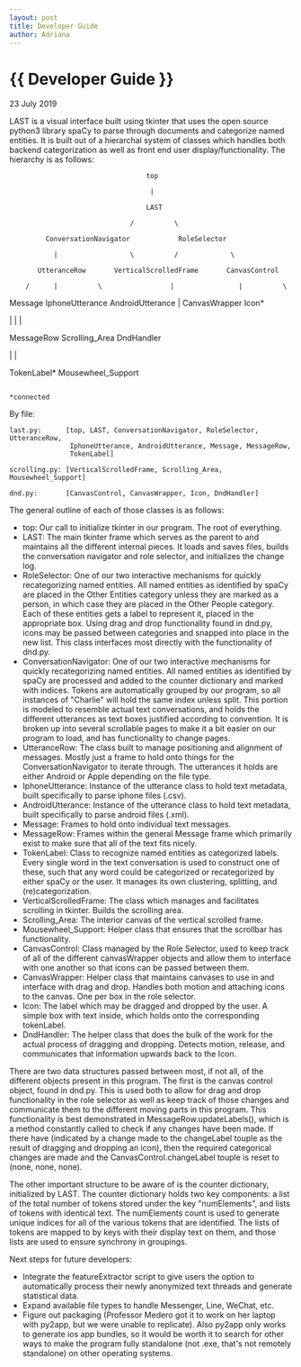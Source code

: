 ```yaml
---
layout: post
title: Developer Guide
author: Adriana
---
```


{{ Developer Guide }}
================

<p class="meta">23 July 2019</p>

LAST is a visual interface built using tkinter that uses the open source
python3 library spaCy to parse through documents and categorize named entities.
It is built out of a hierarchal system of classes which handles both backend
categorization as well as front end user display/functionality. The hierarchy is
as follows:

                                      top
                                      
                                       |
                                       
                                      LAST
                                      
                                  /          \
                                  
             ConversationNavigator            RoleSelector
             
               |                  \          /             \
               
           UtteranceRow       VerticalScrolledFrame       CanvasControl
           
        /      |          \                 |                |          \
        
Message  IphoneUtterance  AndroidUtterance  |          CanvasWrapper    Icon*

   |                                        |                            |
   
MessageRow                          Scrolling_Area                    DndHandler

   |                                        |
   
TokenLabel*                         Mousewheel_Support

                                                                      *connected

By file:

    last.py:      [top, LAST, ConversationNavigator, RoleSelector, UtteranceRow,
                   IphoneUtterance, AndroidUtterance, Message, MessageRow,
                   TokenLabel]
                   
    scrolling.py: [VerticalScrolledFrame, Scrolling_Area, Mousewheel_Support]
    
    dnd.py:       [CanvasControl, CanvasWrapper, Icon, DndHandler]
    

The general outline of each of those classes is as follows:
  - top:  Our call to initialize tkinter in our program. The root of everything.
  - LAST: The main tkinter frame which serves as the parent to and maintains all
          the different internal pieces. It loads and saves files, builds the
          conversation navigator and role selector, and initializes the change
          log.
  - RoleSelector: One of our two interactive mechanisms for quickly
          recategorizing named entities. All named entities as identified by
          spaCy are placed in the Other Entities category unless they are
          marked as a person, in which case they are placed in the Other People
          category. Each of these entities gets a label to represent it, placed
          in the appropriate box. Using drag and drop functionality found in
          dnd.py, icons may be passed between categories and snapped into place
          in the new list. This class interfaces most directly with the
          functionality of dnd.py.
  - ConversationNavigator: One of our two interactive mechanisms for quickly
          recategorizing named entities. All named entities as identified by
          spaCy are processed and added to the counter dictionary and marked
          with indices. Tokens are automatically grouped by our program, so all
          instances of "Charlie" will hold the same index unless split. This
          portion is modeled to resemble actual text conversations, and holds
          the different utterances as text boxes justified according to
          convention. It is broken up into several scrollable pages to make it
          a bit easier on our program to load, and has functionality to change
          pages.
  - UtteranceRow: The class built to manage positioning and alignment of
          messages. Mostly just a frame to hold onto things for the
          ConversationNavigator to iterate through. The utterances it holds are
          either Android or Apple depending on the file type.
  - IphoneUtterance: Instance of the utterance class to hold text metadata,
          built specifically to parse iphone files (.csv).
  - AndroidUtterance: Instance of the utterance class to hold text metadata,
          built specifically to parse android files (.xml).
  - Message: Frames to hold onto individual text messages.
  - MessageRow: Frames within the general Message frame which primarily exist
          to make sure that all of the text fits nicely.
  - TokenLabel: Class to recognize named entities as categorized labels. Every
          single word in the text conversation is used to construct one of these,
          such that any word could be categorized or recategorized by either
          spaCy or the user. It manages its own clustering, splitting, and
          (re)categorization.
  - VerticalScrolledFrame: The class which manages and facilitates scrolling
          in tkinter. Builds the scrolling area.
  - Scrolling_Area: The interior canvas of the vertical scrolled frame.
  - Mousewheel_Support: Helper class that ensures that the scrollbar has
          functionality.
  - CanvasControl: Class managed by the Role Selector, used to keep track of
          all of the different canvasWrapper objects and allow them to interface
          with one another so that icons can be passed between them.
  - CanvasWrapper: Helper class that maintains canvases to use in and interface
          with drag and drop. Handles both motion and attaching icons to the
          canvas. One per box in the role selector.
  - Icon: The label which may be dragged and dropped by the user. A simple box
          with text inside, which holds onto the corresponding tokenLabel.
  - DndHandler: The helper class that does the bulk of the work for the actual
          process of dragging and dropping. Detects motion, release, and
          communicates that information upwards back to the Icon.

There are two data structures passed between most, if not all, of the different
objects present in this program. The first is the canvas control object, found
in dnd.py. This is used both to allow for drag and drop functionality in the
role selector as well as keep track of those changes and communicate them to
the different moving parts in this program. This functionality is best
demonstrated in MessageRow.updateLabels(), which is a method constantly called
to check if any changes have been made. If there have (indicated by a change
made to the changeLabel touple as the result of dragging and dropping an icon),
then the required categorical changes are made and the CanvasControl.changeLabel
touple is reset to (none, none, none).

The other important structure to be aware of is the counter dictionary,
initialized by LAST. The counter dictionary holds two key components: a list of
the total number of tokens stored under the key "numElements", and lists of
tokens with identical text. The numElements count is used to generate unique
indices for all of the various tokens that are identified. The lists of tokens
are mapped to by keys with their display text on them, and those lists are used
to ensure synchrony in groupings.

Next steps for future developers:
  - Integrate the featureExtractor script to give users the option to
    automatically process their newly anonymized text threads and generate
    statistical data.
  - Expand available file types to handle Messenger, Line, WeChat, etc.
  - Figure out packaging (Professor Medero got it to work on her laptop with
    py2app, but we were unable to replicate). Also py2app only works to generate
    ios app bundles, so it would be worth it to search for other ways to make
    the program fully standalone (not .exe, that's not remotely standalone) on
    other operating systems.
